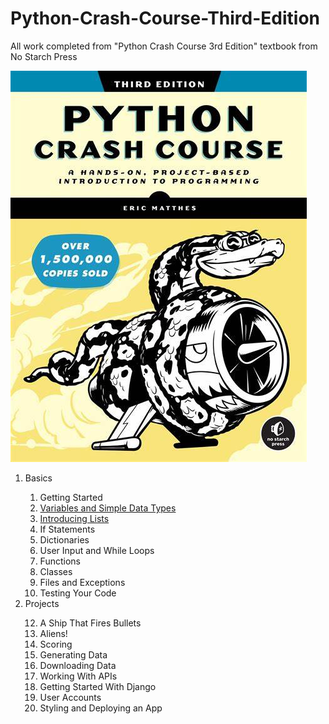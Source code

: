 # Python-Crash-Course-Third-Edition
All work completed from "Python Crash Course 3rd Edition" textbook from No Starch Press

<img src="PCC3e.jpg">

<ol>
    <li>Basics</li>
        <ol>
            <li>Getting Started</li>
            <li><a href="https://github.com/AMShegstad/Python-Crash-Course-Third-Edition/tree/main/Chapter%202">Variables and Simple Data Types</a></li>
            <li><a href="https://github.com/AMShegstad/Python-Crash-Course-Third-Edition/tree/main/Chapter%203">Introducing Lists</a></li>
            <li>If Statements</li>
            <li>Dictionaries</li>
            <li>User Input and While Loops</li>
            <li>Functions</li>
            <li>Classes</li>
            <li>Files and Exceptions</li>
            <li>Testing Your Code</li>
        </ol>
    <li> Projects</li>
        <ol start="12">
            <li>A Ship That Fires Bullets</li>
            <li>Aliens!</li>
            <li>Scoring</li>
            <li>Generating Data</li>
            <li>Downloading Data</li>
            <li>Working With APIs</li>
            <li>Getting Started With Django</li>
            <li>User Accounts</li>
            <li>Styling and Deploying an App</li>
        </ol>
        

</ol>
